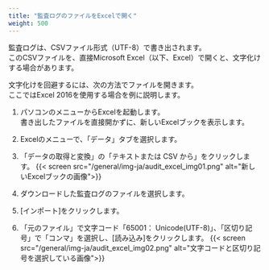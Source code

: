 ```yaml
---
title: "監査ログのファイルをExcelで開く"
weight: 500
---
```


監査ログは、CSVファイル形式（UTF-8）で書き出されます。  
このCSVファイルを、直接Microsoft Excel（以下、Excel）で開くと、文字化けする場合があります。

文字化けを回避するには、次の方法でファイルを開きます。  
ここではExcel 2016を使用する場合を例に説明します。

1. パソコンのメニューからExcelを起動します。  
 書き出したファイルを直接開かずに、新しいExcelブックを表示します。  

1. Excelのメニューで、「データ」タブを選択します。  

1. 「データの取得と変換」の「テキストまたは CSV から」をクリックします。
    {{< screen src="/general/img-ja/audit_excel_img01.png"  alt="新しいExcelブックの画像">}}

1. ダウンロードした監査ログのファイルを選択します。  

1. [インポート]をクリックします。  

1. 「元のファイル」で文字コード「65001： Unicode(UTF-8)」、「区切り記号」で「コンマ」を選択し、[読み込み]をクリックします。
  {{< screen src="/general/img-ja/audit_excel_img02.png"  alt="文字コードと区切り記号を選択している画像">}}
